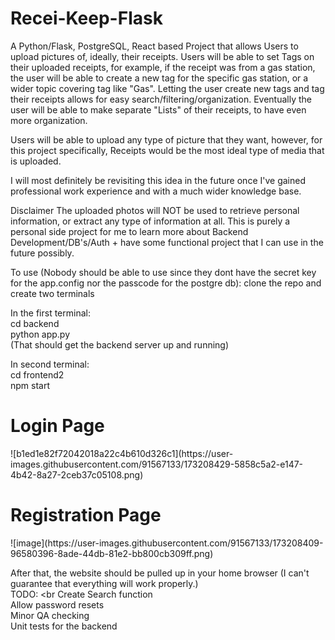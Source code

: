 # Recei-Keep-Flask

A Python/Flask, PostgreSQL, React based Project that allows Users to upload pictures of, ideally, their receipts. Users will be able to set Tags on their uploaded receipts, for example, if the receipt was from a gas station, the user will be able to create a new tag for the specific gas station, or a wider topic covering tag like "Gas". Letting the user create new tags and tag their receipts allows for easy search/filtering/organization. Eventually the user will be able to make separate "Lists" of their receipts, to have even more organization.

Users will be able to upload any type of picture that they want, however, for this project specifically, Receipts would be the most ideal type of media that is uploaded.

I will most definitely be revisiting this idea in the future once I've gained professional work experience and with a much wider knowledge base.

Disclaimer The uploaded photos will NOT be used to retrieve personal information, or extract any type of information at all. This is purely a personal side project for me to learn more about Backend Development/DB's/Auth + have some functional project that I can use in the future possibly.

To use (Nobody should be able to use since they dont have the secret key for the app.config nor the passcode for the postgre db):
clone the repo and create two terminals

In the first terminal: <br>
cd backend <br>
python app.py <br>
(That should get the backend server up and running)

In second terminal: <br>
cd frontend2 <br>
npm start <br> 


<h1> Login Page </h1>
![b1ed1e82f72042018a22c4b610d326c1](https://user-images.githubusercontent.com/91567133/173208429-5858c5a2-e147-4b42-8a27-2ceb37c05108.png)


<h1> Registration Page </h1>
![image](https://user-images.githubusercontent.com/91567133/173208409-96580396-8ade-44db-81e2-bb800cb309ff.png)



After that, the website should be pulled up in your home browser (I can't guarantee that everything will work properly.) <br>
TODO: <br
Create Search function <br>
Allow password resets <br>
Minor QA checking <br>
Unit tests for the backend <br>
